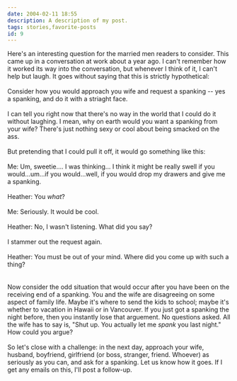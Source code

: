 ```yaml
---
date: 2004-02-11 18:55
description: A description of my post.
tags: stories,favorite-posts
id: 9
---
```

Here's an interesting question for the married men readers to consider.  This came up in a conversation at work about a year ago.  I can't remember how it worked its way into the conversation, but whenever I think of it, I can't help but laugh.  It goes without saying that this is strictly hypothetical:<br />
<br />
Consider how you would approach you wife and request a spanking -- yes a spanking, and do it with a striaght face.<br />
<br />
I can tell you right now that there's no way in the world that I could do it without laughing.  I mean, why on earth would you want a spanking from your wife?  There's just nothing sexy or cool about being smacked on the ass.<br />
<br />
But pretending that I could pull it off, it would go something like this:<br />
<br />
Me:  Um, sweetie.... I was thinking... I think it might be really swell if you would...um...if you would...well, if you would drop my drawers and give me a spanking.<br />
<br />
Heather:  You <i>what</i>?<br />
<br />
Me:  Seriously.  It would be cool.<br />
<br />
Heather:  No, I wasn't listening.  What did you say?<br />
<br />
I stammer out the request again.<br />
<br />
Heather:  You must be out of your mind.  Where did you come up with such a thing?<br />
<br />
<br />
Now consider the odd situation that would occur after you have been on the receiving end of a spanking.  You and the wife are disagreeing on some aspect of family life.  Maybe it's where to send the kids to school; maybe it's whether to vacation in Hawaii or in Vancouver.  If you just got a spanking the night before, then you instantly lose that arguement.  No questions asked.  All the wife has to say is, "Shut up.  You actually let me <i>spank </i>you last night."  How could you argue?<br />
<br />
So let's close with a challenge:  in the next day, approach your wife, husband, boyfriend, girlfriend (or boss, stranger, friend.  Whoever) as seriously as you can, and ask for a spanking.  Let us know how it goes.  If I get any emails on this, I'll post a follow-up.<br />
<br />

